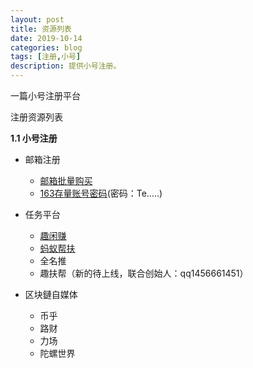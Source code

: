 ```yaml
---
layout: post
title: 资源列表
date: 2019-10-14
categories: blog
tags: [注册,小号]
description: 提供小号注册。
---
```


一篇小号注册平台


注册资源列表

**1.1 小号注册** 

- 邮箱注册
	- [邮箱批量购买][骏驰科技]
	- [163存量账号密码][163email](密码：Te.....)	

- 任务平台
	* [趣闲赚][趣闲赚]
	* [蚂蚁帮扶][蚂蚁帮扶]
	* 全名推
	* 趣扶帮（新的待上线，联合创始人：qq1456661451）	
- 区块鏈自媒体
	- 币乎
	- 路财
	- 力场
	- 陀螺世界	


[趣闲赚]:http://fenx.yyzja.cn/507137
[蚂蚁帮扶]:https://siweiwo.top/resource/register/mayibangfu.png
[骏驰科技]:https://yxc3.com/888.php
[163email]:https://siweiwo.top/resource/email/163email.rar






